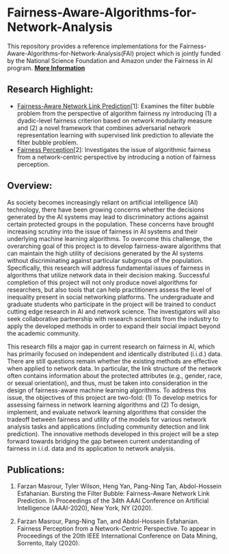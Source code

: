 # Fairness-Aware-Algorithms-for-Network-Analysis 

This repository provides a reference implementations for the Fairness-Aware-Algorithms-for-Network-Analysis(FAI) project which is jointly funded by the National Science Foundation and Amazon under the Fairness in AI program. [**More Information**](http://cse.msu.edu/~ptan/project/fairness/)

## Research Highlight:

* [Fairness-Aware Network Link Prediction](https://github.com/farzmas/FLIP)[1]: Examines the filter bubble problem from the perspective of algorithm fairness ny introducing (1) a dyadic-level fairness criterion based on network modularity measure and (2) a novel framework that combines adversarial network representation learning with supervised link prediction to alleviate the filter bubble problem.
* [Fairness Perception](https://github.com/farzmas/Fairness-Aware-Algorithms-for-Network-Analysis/tree/main/Fairness%20Perception)[2]: Investigates the issue of algorithmic fairness from a network-centric perspective by introducing a notion of fairness perception.


## Overview:

As society becomes increasingly reliant on artificial intelligence (AI) technology, there have been growing concerns whether the decisions generated by the AI systems may lead to discriminatory actions against certain protected groups in the population. These concerns have brought increasing scrutiny into the issue of fairness in AI systems and their underlying machine learning algorithms. To overcome this challenge, the overarching goal of this project is to develop fairness-aware algorithms that can maintain the high utility of decisions generated by the AI systems without discriminating against particular subgroups of the population. Specifically, this research will address fundamental issues of fairness in algorithms that utilize network data in their decision making. Successful completion of this project will not only produce novel algorithms for researchers, but also tools that can help practitioners assess the level of inequality present in social networking platforms. The undergraduate and graduate students who participate in the project will be trained to conduct cutting edge research in AI and network science. The investigators will also seek collaborative partnership with research scientists from the industry to apply the developed methods in order to expand their social impact beyond the academic community.

This research fills a major gap in current research on fairness in AI, which has primarily focused on independent and identically distributed (i.i.d.) data. There are still questions remain whether the existing methods are effective when applied to network data. In particular, the link structure of the network often contains information about the protected attributes (e.g., gender, race, or sexual orientation), and thus, must be taken into consideration in the design of fairness-aware machine learning algorithms. To address this issue, the objectives of this project are two-fold: (1) To develop metrics for assessing fairness in network learning algorithms and (2) To design, implement, and evaluate network learning algorithms that consider the tradeoff between fairness and utility of the models for various network analysis tasks and applications (including community detection and link prediction). The innovative methods developed in this project will be a step forward towards bridging the gap between current understanding of fairness in i.i.d. data and its application to network analysis.

## Publications:

1. Farzan Masrour, Tyler Wilson, Heng Yan, Pang-Ning Tan, Abdol-Hossein Esfahanian. Bursting the Filter Bubble: Fairness-Aware Network Link Prediction. In Proceedings of the 34th AAAI Conference on Artificial Intelligence (AAAI-2020), New York, NY (2020). 

2. Farzan Masrour, Pang-Ning Tan, and Abdol-Hossein Esfahanian. Fairness Perception from a Network-Centric Perspective. To appear in Proceedings of the 20th IEEE International Conference on Data Mining, Sorrento, Italy (2020).



